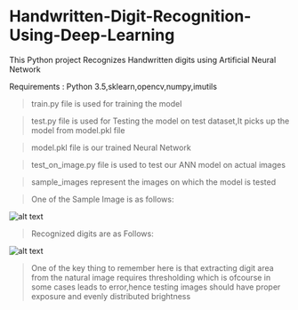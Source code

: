 # Handwritten-Digit-Recognition-Using-Deep-Learning
This Python project Recognizes Handwritten digits using Artificial Neural Network

Requirements : Python 3.5,sklearn,opencv,numpy,imutils
> train.py file is used for training the model

> test.py file is used for Testing the model on test dataset,It picks up the model from model.pkl file

> model.pkl file is our trained Neural Network

> test_on_image.py file is used to test our ANN model on actual images

> sample_images represent the images on which the model is tested

> One of the Sample Image is as follows:

![alt text](https://github.com/kaustubhdevkar/Handwritten-Digit-Recognition-Using-Deep-Learning/blob/master/sample_image.jpg)

> Recognized digits are as Follows:

![alt text](https://github.com/kaustubhdevkar/Handwritten-Digit-Recognition-Using-Deep-Learning/blob/master/result.jpg)

> One of the key thing to remember here is that extracting digit area from the natural image requires thresholding
	which is ofcourse in some cases leads to error,hence testing images should have proper exposure and evenly 
	distributed brightness